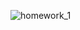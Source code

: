 ![homework_1](https://user-images.githubusercontent.com/88387140/210082737-f85016ee-153c-46e9-881e-ed48ac41dd0c.png)

